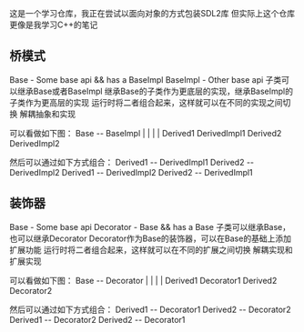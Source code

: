 这是一个学习仓库，我正在尝试以面向对象的方式包装SDL2库
但实际上这个仓库更像是我学习C++的笔记

## 桥模式
Base - Some base api && has a BaseImpl
BaseImpl - Other base api
子类可以继承Base或者BaseImpl
继承Base的子类作为更底层的实现，继承BaseImpl的子类作为更高层的实现
运行时将二者组合起来，这样就可以在不同的实现之间切换
解耦抽象和实现

可以看做如下图：
Base -- BaseImpl
 |        |
 |        |
Derived1  DerivedImpl1
Derived2  DerivedImpl2

然后可以通过如下方式组合：
Derived1 -- DerivedImpl1
Derived2 -- DerivedImpl2
Derived1 -- DerivedImpl2
Derived2 -- DerivedImpl1

## 装饰器
Base - Some base api
Decorator - Base && has a Base
子类可以继承Base，也可以继承Decorator
Decorator作为Base的装饰器，可以在Base的基础上添加扩展功能
运行时将二者组合起来，这样就可以在不同的扩展之间切换
解耦实现和扩展实现

可以看做如下图：
Base -- Decorator
 |        |
 |        |
Derived1  Decorator1
Derived2  Decorator2

然后可以通过如下方式组合：
Derived1 -- Decorator1
Derived2 -- Decorator2
Derived1 -- Decorator2
Derived2 -- Decorator1
